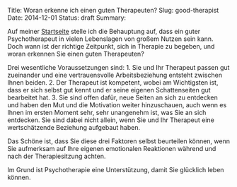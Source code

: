 Title: Woran erkenne ich einen guten Therapeuten?
Slug: good-therapist
Date: 2014-12-01
Status: draft
Summary:

Auf meiner [Startseite](/pages/index.html) stelle ich die Behauptung auf, dass ein guter Psychotherapeut in vielen Lebenslagen von großem Nutzen sein kann. Doch wann ist der richtige Zeitpunkt, sich in Therapie zu begeben, und woran erkennen Sie einen guten Therapeuten?

Drei wesentliche Voraussetzungen sind: 1. Sie und Ihr Therapeut passen gut zueinander und eine vertrauensvolle Arbeitsbeziehung entsteht zwischen Ihnen beiden. 2. Der Therapeut ist kompetent, wobei am Wichtigsten ist, dass er sich selbst gut kennt und er seine eigenen Schattenseiten gut bearbeitet hat. 3. Sie sind offen dafür, neue Seiten an sich zu entdecken und haben den Mut und die Motivation weiter hinzuschauen, auch wenn es Ihnen im ersten Moment sehr, sehr unangenehm ist, was Sie an sich entdecken. Sie sind dabei nicht allein, wenn Sie und Ihr Therapeut eine wertschätzende Beziehung aufgebaut haben.

Das Schöne ist, dass Sie diese drei Faktoren selbst beurteilen können, wenn Sie aufmerksam auf Ihre eigenen emotionalen Reaktionen während und nach der Therapiesitzung achten.

Im Grund ist Psychotherapie eine Unterstützung, damit Sie glücklich leben können.
